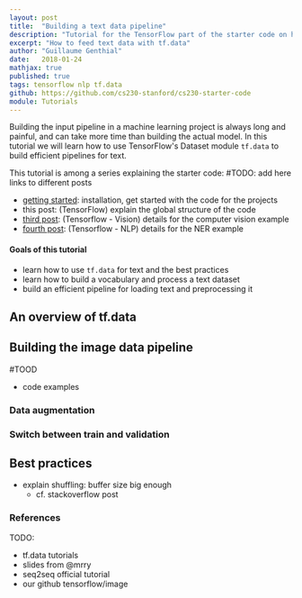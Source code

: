 ```yaml
---
layout: post
title:  "Building a text data pipeline"
description: "Tutorial for the TensorFlow part of the starter code on how to input text data"
excerpt: "How to feed text data with tf.data"
author: "Guillaume Genthial"
date:   2018-01-24
mathjax: true
published: true
tags: tensorflow nlp tf.data
github: https://github.com/cs230-stanford/cs230-starter-code
module: Tutorials
---
```


<!-- TODO: comment -->
Building the input pipeline in a machine learning project is always long and painful, and can take more time than building the actual model.
In this tutorial we will learn how to use TensorFlow's Dataset module `tf.data` to build efficient pipelines for text.


<!-- TODO: keep the links? update them -->
This tutorial is among a series explaining the starter code:
#TODO: add here links to different posts
- [getting started][post-1]: installation, get started with the code for the projects
- this post: (TensorFlow) explain the global structure of the code
- [third post][tf-vision]: (Tensorflow - Vision) details for the computer vision example
- [fourth post][tf-nlp]: (Tensorflow - NLP) details for the NER example

#### Goals of this tutorial
<!-- TODO: change -->
- learn how to use `tf.data` for text and the best practices
- learn how to build a vocabulary and process a text dataset
- build an efficient pipeline for loading text and preprocessing it


## An overview of tf.data

<!-- Refer to other tutorial on image? -->


## Building the image data pipeline

#TOOD
- code examples


### Data augmentation


### Switch between train and validation


## Best practices
- explain shuffling: buffer size big enough
  - cf. stackoverflow post




### References

TODO:
- tf.data tutorials
- slides from @mrry
- seq2seq official tutorial
- our github tensorflow/image


<!-- Links -->
[github]: https://github.com/cs230-stanford/cs230-starter-code
[post-1]: https://cs230-stanford.github.io/project-starter-code.html
<!-- TODO: put correct link -->
[tf-post]: https://cs230-stanford.github.io/
<!-- TODO: put correct link -->
[tf-vision]: https://cs230-stanford.github.io/
<!-- TODO: put correct link -->
[tf-nlp]: https://cs230-stanford.github.io/
